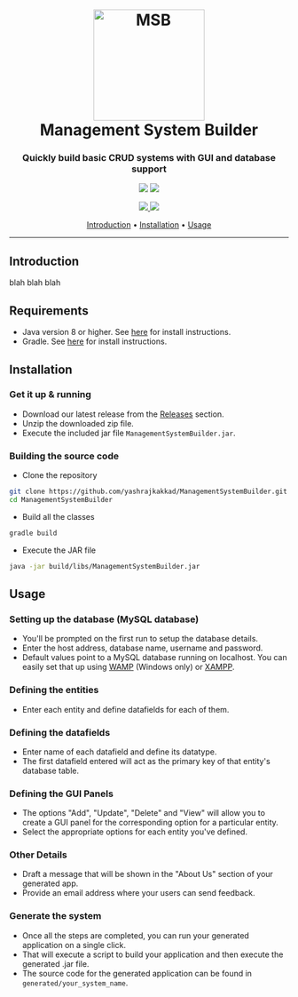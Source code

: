 <h1 align="center">
  <a href="#"><img src="https://raw.githubusercontent.com/yashrajkakkad/ManagementSystemBuilder/master/MSBtransparent.png?token=AKS265VVA34TE5XJWZQ3QUC6BYU7Y" alt="MSB" width="200"></a>
  <br>
  Management System Builder
  <br>
</h1>

<h3 align="center">Quickly build basic CRUD systems with GUI and database support</h3>
  
<p align="center">
  <img src="https://forthebadge.com/images/badges/made-with-java.svg">
  <img src="https://forthebadge.com/images/badges/built-with-love.svg">
</p>

<p align="center">
  <a href="https://github.com/yashrajkakkad/ManagementSystemBuilder/blob/master/LICENSE">
    <img src="https://img.shields.io/badge/license-MIT-green">
  </a>
  <a href="https://github.com/yashrajkakkad/ManagementSystemBuilder/pull/new/master">
    <img src="https://img.shields.io/badge/PRs-welcome-brightgreen.svg">
  </a>
</p>

<p align="center">
  <a href="#introduction">Introduction</a> •
  <a href="#installation">Installation</a> •
  <a href="#usage">Usage</a>
</p>

---

## Introduction

blah blah blah

## Requirements

- Java version 8 or higher. See [here](https://www.oracle.com/technetwork/java/javase/downloads/index.html) for install instructions.
- Gradle. See [here](https://gradle.org/install/) for install instructions.

## Installation

### Get it up & running

- Download our latest release from the [Releases](https://github.com/yashrajkakkad/ManagementSystemBuilder/releases) section.
- Unzip the downloaded zip file.
- Execute the included jar file `ManagementSystemBuilder.jar`.

### Building the source code

- Clone the repository
```sh
git clone https://github.com/yashrajkakkad/ManagementSystemBuilder.git
cd ManagementSystemBuilder
```
- Build all the classes
```sh
gradle build
```
- Execute the JAR file
```sh
java -jar build/libs/ManagementSystemBuilder.jar
```

## Usage

### Setting up the database (MySQL database)

- You'll be prompted on the first run to setup the database details.
- Enter the host address, database name, username and password.
- Default values point to a MySQL database running on localhost. You can easily set that up using [WAMP](http://www.wampserver.com/en/) (Windows only) or [XAMPP](https://www.apachefriends.org/index.html).

### Defining the entities

- Enter each entity and define datafields for each of them.

### Defining the datafields

- Enter name of each datafield and define its datatype.
- The first datafield entered will act as the primary key of that entity's database table.

### Defining the GUI Panels

- The options "Add", "Update", "Delete" and "View" will allow you to create a GUI panel for the corresponding option for a particular entity.
- Select the appropriate options for each entity you've defined.

### Other Details

- Draft a message that will be shown in the "About Us" section of your generated app.
- Provide an email address where your users can send feedback.

### Generate the system

- Once all the steps are completed, you can run your generated application on a single click.
- That will execute a script to build your application and then execute the generated .jar file.
- The source code for the generated application can be found in `generated/your_system_name`.
